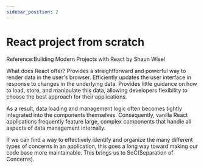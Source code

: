 ```yaml
---
sidebar_position: 2
---
```


# React project from scratch

Reference:Building Modern Projects with React by Shaun Wisel

What does React offer?
Provides a straightforward and powerful way to render data in the user's browser.
Efficiently updates the user interface in response to changes in the underlying data.
Provides little guidance on how to load, store, and manipulate this data, allowing developers flexibility to choose the best approach for their applications.

As a result, data loading and management logic often becomes tightly integrated into the components themselves. Consequently, vanilla React applications frequently feature large, complex components that handle all aspects of data management internally. 

If we can find a way to effectively identify and organize the many different types of concerns in an application, this goes a long way toward making our code base more maintainable. This brings us to SoC(Separation of Concerns).


